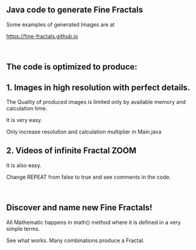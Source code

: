 ## Java code to generate Fine Fractals

Some examples of generated Images are at

https://fine-fractals.github.io

<br />

## The code is optimized to produce:

## 1. Images in high resolution with perfect details.
 
 The Quality of produced images is limited only by available memory and calculation time.
 
 It is very easy. 
 
 Only increase resolution and calculation multiplier in Main.java


## 2. Videos of infinite Fractal ZOOM

 It is also easy.
  
 Change REPEAT from false to true and see comments in the code.

<br />

 ## Discover and name new Fine Fractals!

 All Mathematic happens in math() method where it is defined in a very simple terms.
 
 See what works. Many combinations produce a Fractal. 
